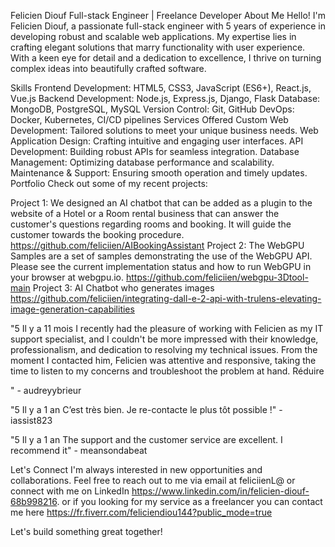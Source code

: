 Felicien Diouf
Full-stack Engineer | Freelance Developer
About Me
Hello! I'm Felicien Diouf, a passionate full-stack engineer with 5 years of experience in developing robust and scalable web applications. My expertise lies in crafting elegant solutions that marry functionality with user experience. With a keen eye for detail and a dedication to excellence, I thrive on turning complex ideas into beautifully crafted software.

Skills
Frontend Development: HTML5, CSS3, JavaScript (ES6+), React.js, Vue.js
Backend Development: Node.js, Express.js, Django, Flask
Database: MongoDB, PostgreSQL, MySQL
Version Control: Git, GitHub
DevOps: Docker, Kubernetes, CI/CD pipelines
Services Offered
Custom Web Development: Tailored solutions to meet your unique business needs.
Web Application Design: Crafting intuitive and engaging user interfaces.
API Development: Building robust APIs for seamless integration.
Database Management: Optimizing database performance and scalability.
Maintenance & Support: Ensuring smooth operation and timely updates.
Portfolio
Check out some of my recent projects:

Project 1: We designed an AI chatbot that can be added as a plugin to the website of a Hotel or a Room rental business that can answer the customer's questions regarding rooms and booking. It will guide the customer towards the booking procedure.
https://github.com/feliciien/AIBookingAssistant
Project 2: The WebGPU Samples are a set of samples demonstrating the use of the WebGPU API. Please see the current implementation status and how to run WebGPU in your browser at webgpu.io.
https://github.com/feliciien/webgpu-3Dtool-main
Project 3: AI Chatbot who generates images
https://github.com/feliciien/integrating-dall-e-2-api-with-trulens-elevating-image-generation-capabilities

"5
Il y a 11 mois
I recently had the pleasure of working with Felicien as my IT support specialist, and I couldn't be more impressed with their knowledge, professionalism, and dedication to resolving my technical issues. From the moment I contacted him, Felicien was attentive and responsive, taking the time to listen to my concerns and troubleshoot the problem at hand. Réduire

" - audreyybrieur

"5
Il y a 1 an
C’est très bien. Je re-contacte le plus tôt possible !" - iassist823

"5
Il y a 1 an
The support and the customer service are excellent. I recommend it" - meansondabeat


Let's Connect
I'm always interested in new opportunities and collaborations. Feel free to reach out to me via email at feliciienL@ or connect with me on LinkedIn https://www.linkedin.com/in/felicien-diouf-68b998216.
or if you looking for my service as a freelancer you can contact me here https://fr.fiverr.com/feliciendiou144?public_mode=true

Let's build something great together!
